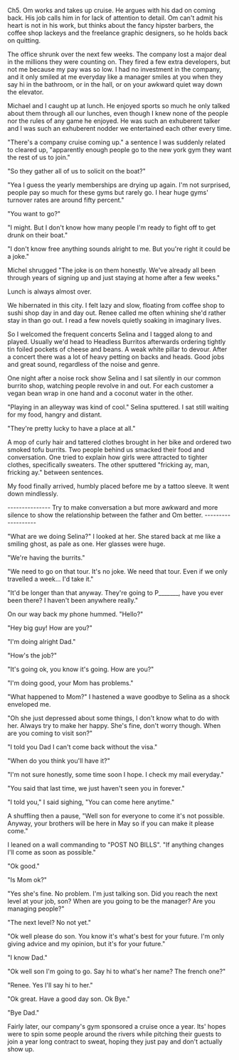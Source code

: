 Ch5. Om works and takes up cruise. He argues with his dad on coming back. His job calls him in for lack of attention to detail. Om can't admit his heart is not in his work, but thinks about the fancy hipster barbers, the coffee shop lackeys and the freelance graphic designers, so he holds back on quitting.


The office shrunk over the next few weeks. The company lost a major deal in the millions they were counting on. They fired a few extra developers, but not me because my pay was so low. I had no investment in the company, and it only smiled at me everyday like a manager smiles at you when they say hi in the bathroom, or in the hall, or on your awkward quiet way down the elevator.

Michael and I caught up at lunch. He enjoyed sports so much he only talked about them through all our lunches, even though I knew none of the people nor the rules of any game he enjoyed. He was such an exhuberent talker and I was such an exhuberent nodder we entertained each other every time.

"There's a company cruise coming up." a sentence I was suddenly related to cleared up, "apparently enough people go to the new york gym they want the rest of us to join."

"So they gather all of us to solicit on the boat?"

"Yea I guess the yearly memberships are drying up again. I'm not surprised, people pay so much for these gyms but rarely go. I hear huge gyms' turnover rates are around fifty percent."

"You want to go?"

"I might. But I don't know how many people I'm ready to fight off to get drunk on their boat."

"I don't know free anything sounds alright to me. But you're right it could be a joke."

Michel shrugged "The joke is on them honestly. We've already all been through years of signing up and just staying at home after a few weeks."

Lunch is always almost over.

We hibernated in this city. I felt lazy and slow, floating from coffee shop to sushi shop day in and day out. Renee called me often whining she'd rather stay in than go out. I read a few novels quietly soaking in imaginary lives.

So I welcomed the frequent concerts Selina and I tagged along to and played. Usually we'd head to Headless Burritos afterwards ordering tightly tin foiled pockets of cheese and beans. A weak white pillar to devour. After a concert there was a lot of heavy petting on backs and heads. Good jobs and great sound, regardless of the noise and genre.

One night after a noise rock show Selina and I sat silently in our common burrito shop, watching people revolve in and out. For each customer a vegan bean wrap in one hand and a coconut water in the other.

"Playing in an alleyway was kind of cool." Selina sputtered. I sat still waiting for my food, hangry and distant.

"They're pretty lucky to have a place at all."

A mop of curly hair and tattered clothes brought in her bike and ordered two smoked tofu burrits. Two people behind us smacked their food and conversation. One tried to explain how girls were attracted to tighter clothes, specifically sweaters. The other sputtered "fricking ay, man, fricking ay." between sentences.

My food finally arrived, humbly placed before me by a tattoo sleeve. It went down mindlessly.



--------------- Try to make conversation a but more awkward and more silence to show the relationship between the father and Om better. -------------------



"What are we doing Selina?" I looked at her. She stared back at me like a smiling ghost, as pale as one. Her glasses were huge.

"We're having the burrits."

"We need to go on that tour. It's no joke. We need that tour. Even if we only travelled a week... I'd take it."

"It'd be longer than that anyway. They're going to P_______, have you ever been there? I haven't been anywhere really."

On our way back my phone hummed. "Hello?"

"Hey big guy! How are you?"

"I'm doing alright Dad."

"How's the job?"

"It's going ok, you know it's going. How are you?"

"I'm doing good, your Mom has problems."

"What happened to Mom?" I hastened a wave goodbye to Selina as a shock enveloped me.

"Oh she just depressed about some things, I don't know what to do with her. Always try to make her happy. She's fine, don't worry though. When are you coming to visit son?"

"I told you Dad I can't come back without the visa."

"When do you think you'll have it?"

"I'm not sure honestly, some time soon I hope. I check my mail everyday."

"You said that last time, we just haven't seen you in forever."

"I told you," I said sighing, "You can come here anytime."

A shuffling then a pause, "Well son for everyone to come it's not possible. Anyway, your brothers will be here in May so if you can make it please come."

I leaned on a wall commanding to "POST NO BILLS". "If anything changes I'll come as soon as possible."

"Ok good."

"Is Mom ok?"

"Yes she's fine. No problem. I'm just talking son. Did you reach the next level at your job, son? When are you going to be the manager? Are you managing people?"

"The next level? No not yet."

"Ok well please do son. You know it's what's best for your future. I'm only giving advice and my opinion, but it's for your future."

"I know Dad."

"Ok well son I'm going to go. Say hi to what's her name? The french one?"

"Renee. Yes I'll say hi to her."

"Ok great. Have a good day son. Ok Bye."

"Bye Dad."

Fairly later, our company's gym sponsored a cruise once a year. Its' hopes were to spin some people around the rivers while pitching their guests to join a year long contract to sweat, hoping they just pay and don't actually show up.
